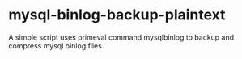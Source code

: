 # mysql-binlog-backup-plaintext
A simple script uses primeval command mysqlbinlog to backup and compress mysql binlog files
